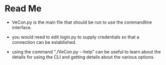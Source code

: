 # Read Me

* VeCon.py is the main file that should be run to use the commandline interface.

* you would need to edit login.py to supply credentials so that a connection can be established.

* using the command "./VeCon.py --help" can be useful to learn about the details for using the CLI and getting details about the various options.
